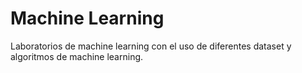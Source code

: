 # Machine Learning
Laboratorios de machine learning con el uso de diferentes dataset y algoritmos de machine learning.
